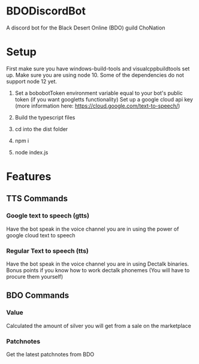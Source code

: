 # BDODiscordBot
A discord bot for the Black Desert Online (BDO) guild ChoNation

# Setup

First make sure you have windows-build-tools and visualcppbuildtools set up.
Make sure you are using node 10. Some of the dependencies do not support node 12 yet.

1. Set a bobobotToken environment variable equal to your bot's public token
(if you want googletts functionality) Set up a google cloud api key (more information here: https://cloud.google.com/text-to-speech/)

2. Build the typescript files

3. cd into the dist folder

4. npm i

5. node index.js

# Features

## TTS Commands

### Google text to speech (gtts)
Have the bot speak in the voice channel you are in using the power of google cloud text to speech

### Regular Text to speech (tts)
Have the bot speak in the voice channel you are in using Dectalk binaries. Bonus points if you know how to work dectalk phonemes
(You will have to procure them yourself)

## BDO Commands

### Value
Calculated the amount of silver you will get from a sale on the marketplace

### Patchnotes
Get the latest patchnotes from BDO

